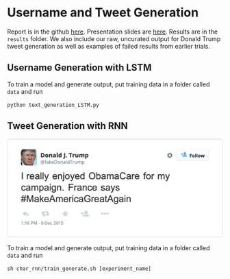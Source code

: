 # Username and Tweet Generation

Report is in the github [here](./report.pdf). Presentation slides are [here](https://docs.google.com/presentation/d/1OdhvcZR_-pu2wMVs35r_wtOn0mupD2vJZ_mro13K-rI/edit?usp=sharing). Results are in the `results` folder. We also include our raw, uncurated output for Donald Trump tweet generation as well as examples of failed results from earlier trials.

## Username Generation with LSTM

To train a model and generate output, put training data in a folder called `data` and run 
```
python text_generation_LSTM.py
```


## Tweet Generation with RNN

![alt text](results/tweet4.png)

To train a model and generate output, put training data in a folder called `data` and run 
```
sh char_rnn/train_generate.sh [experiment_name]
```
